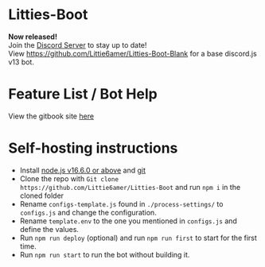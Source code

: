 # Litties-Boot
**Now released!**\
Join the [Discord Server](https://discord.gg/AJEH4V7Whz) to stay up to date!\
View https://github.com/Littie6amer/Litties-Boot-Blank for a base discord.js v13 bot.



# Feature List / Bot Help

View the gitbook site [here](https://boot.tethys.club)



# Self-hosting instructions

- Install [node.js v16.6.0 or above](https://node.js.org) and [git](https://git-scm.com/downloads)
- Clone the repo with `Git clone https://github.com/Littie6amer/Litties-Boot` and run `npm i` in the cloned folder
- Rename `configs-template.js` found in `./process-settings/` to `configs.js` and change the configuration.
- Rename `template.env` to the one you mentioned in `configs.js` and define the values.
- Run `npm run deploy` (optional) and run `npm run first` to start for the first time.
- Run `npm run start` to run the bot without building it.